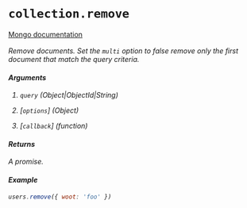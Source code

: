 # `collection.remove`

[Mongo documentation <i class="fa fa-external-link" style="position: relative; top: 2px;" />](http://mongodb.github.io/node-mongodb-native/3.2/api/Collection.html#remove)

Remove documents. Set the `multi` option to false remove only the first document that match the query criteria.

#### Arguments

1. `query` *(Object|ObjectId|String)*

2. [`options`] *(Object)*

3. [`callback`] *(function)*

#### Returns

A promise.

#### Example

```js
users.remove({ woot: 'foo' })
```

